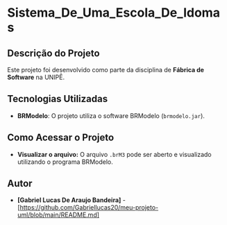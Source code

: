 # Sistema_De_Uma_Escola_De_Idomas

## Descrição do Projeto
Este projeto foi desenvolvido como parte da disciplina de **Fábrica de Software** na UNIPÊ.

## Tecnologias Utilizadas
* **BRModelo**: O projeto utiliza o software BRModelo (`brmodelo.jar`).

## Como Acessar o Projeto
* **Visualizar o arquivo:** O arquivo `.brM3` pode ser aberto e visualizado utilizando o programa BRModelo.

## Autor
* **[Gabriel Lucas De Araujo Bandeira]** - [https://github.com/Gabriellucas20/meu-projeto-uml/blob/main/README.md]
